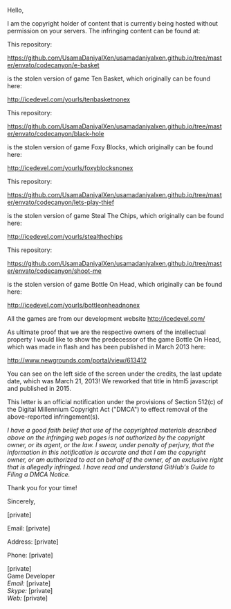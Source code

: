 Hello,

I am the copyright holder of content that is currently being hosted
without permission on your servers. The infringing content can be found at:

This repository:

https://github.com/UsamaDaniyalXen/usamadaniyalxen.github.io/tree/master/envato/codecanyon/e-basket

is the stolen version of game Ten Basket, which originally can be found
here:

http://icedevel.com/yourls/tenbasketnonex

This repository:

https://github.com/UsamaDaniyalXen/usamadaniyalxen.github.io/tree/master/envato/codecanyon/black-hole

is the stolen version of game Foxy Blocks, which originally can be found
here:

http://icedevel.com/yourls/foxyblocksnonex

This repository:

https://github.com/UsamaDaniyalXen/usamadaniyalxen.github.io/tree/master/envato/codecanyon/lets-play-thief

is the stolen version of game Steal The Chips, which originally can be
found here:

http://icedevel.com/yourls/stealthechips

This repository:

https://github.com/UsamaDaniyalXen/usamadaniyalxen.github.io/tree/master/envato/codecanyon/shoot-me

is the stolen version of game Bottle On Head, which originally can be
found here:

http://icedevel.com/yourls/bottleonheadnonex

All the games are from our development website http://icedevel.com/

As ultimate proof that we are the respective owners of the intellectual
property I would like to show the predecessor of the game Bottle On
Head, which was made in flash and has been published in March 2013 here:

http://www.newgrounds.com/portal/view/613412

You can see on the left side of the screen under the credits, the last
update date, which was March 21, 2013! We reworked that title in html5
javascript and published in 2015.

This letter is an official notification under the provisions of Section
512(c) of the Digital Millennium Copyright Act ("DMCA") to effect
removal of the above-reported infringement(s).

*I have a good faith belief that use of the copyrighted materials
described above on the infringing web pages is not authorized by the
copyright owner, or its agent, or the law. I swear, under penalty of
perjury, that the information in this notification is accurate and that
I am the copyright owner, or am authorized to act on behalf of the
owner, of an exclusive right that is allegedly infringed. I have read
and understand GitHub's Guide to Filing a DMCA Notice.*

Thank you for your time!

Sincerely,  

[private]  

Email: [private]  

Address: [private]  

Phone: [private]  

[private]  
Game Developer  
*Email:* [private]  
*Skype:* [private]  
*Web:* [private]  
